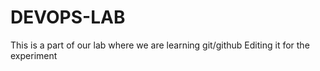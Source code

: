 # DEVOPS-LAB
This is a part of our lab where we are learning git/github 
Editing it for the experiment

